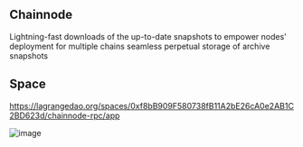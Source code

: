 ## Chainnode

Lightning-fast downloads of the up-to-date snapshots to empower nodes' deployment for multiple chains seamless perpetual storage of archive snapshots

## Space
https://lagrangedao.org/spaces/0xf8bB909F580738fB11A2bE26cA0e2AB1C2BD623d/chainnode-rpc/app

![image](https://github.com/user-attachments/assets/f0cabc30-4c93-45d7-9ef8-197664a5dcc8)
